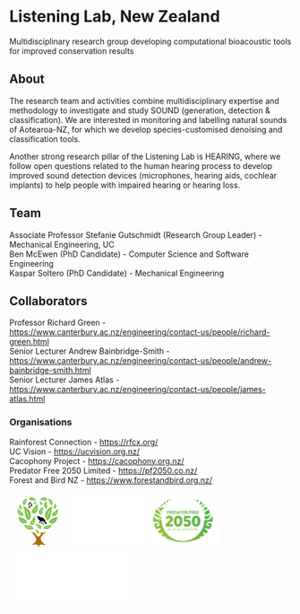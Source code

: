 # Listening Lab, New Zealand
Multidisciplinary research group developing computational bioacoustic tools for improved conservation results

## About
The research team and activities combine multidisciplinary expertise and methodology to investigate and study SOUND (generation, detection & classification). We are interested in monitoring and labelling natural sounds of Aotearoa-NZ, for which we develop species-customised denoising and classification tools. 

Another strong research pillar of the Listening Lab is HEARING, where we follow open questions related to the human hearing process to develop improved sound detection devices (microphones, hearing aids, cochlear implants) to help people with impaired hearing or hearing loss.

## Team
Associate Professor Stefanie Gutschmidt (Research Group Leader) - Mechanical Engineering, UC \
Ben McEwen (PhD Candidate) - Computer Science and Software Engineering \
Kaspar Soltero (PhD Candidate) - Mechanical Engineering 

## Collaborators
Professor Richard Green - <https://www.canterbury.ac.nz/engineering/contact-us/people/richard-green.html> \
Senior Lecturer Andrew Bainbridge-Smith - <https://www.canterbury.ac.nz/engineering/contact-us/people/andrew-bainbridge-smith.html> \
Senior Lecturer James Atlas - <https://www.canterbury.ac.nz/engineering/contact-us/people/james-atlas.html>

### Organisations
Rainforest Connection - <https://rfcx.org/> \
UC Vision - <https://ucvision.org.nz/> \
Cacophony Project - <https://cacophony.org.nz/> \
Predator Free 2050 Limited - <https://pf2050.co.nz/> \
Forest and Bird NZ - <https://www.forestandbird.org.nz/> 

<p float="left">
  <img src="./profile/assets/Cacophony.png" height="100" />
  <img src="./profile/assets/UC_logo_transparent.png" height="100" /> 
  <img src="./profile/assets/PF2050.png" height="100" />
  <img src="./profile/assets/rfcx.png" height="100" />
</p>